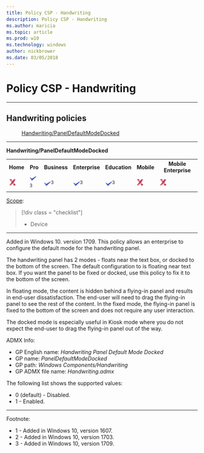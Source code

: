 ```yaml
---
title: Policy CSP - Handwriting
description: Policy CSP - Handwriting
ms.author: maricia
ms.topic: article
ms.prod: w10
ms.technology: windows
author: nickbrower
ms.date: 03/05/2018
---
```


# Policy CSP - Handwriting



<hr/>

<!--Policies-->
## Handwriting policies  

<dl>
  <dd>
    <a href="#handwriting-paneldefaultmodedocked">Handwriting/PanelDefaultModeDocked</a>
  </dd>
</dl>


<hr/>

<!--Policy-->
<a href="" id="handwriting-paneldefaultmodedocked"></a>**Handwriting/PanelDefaultModeDocked**  

<!--SupportedSKUs-->
<table>
<tr>
	<th>Home</th>
	<th>Pro</th>
	<th>Business</th>
	<th>Enterprise</th>
	<th>Education</th>
	<th>Mobile</th>
	<th>Mobile Enterprise</th>
</tr>
<tr>
	<td><img src="images/crossmark.png" alt="cross mark" /></td>
	<td><img src="images/checkmark.png" alt="check mark" /><sup>3<sup></td>
	<td><img src="images/checkmark.png" alt="check mark" /><sup>3<sup></td>
	<td><img src="images/checkmark.png" alt="check mark" /><sup>3<sup></td>
	<td><img src="images/checkmark.png" alt="check mark" /><sup>3<sup></td>
	<td><img src="images/crossmark.png" alt="cross mark" /></td>
	<td><img src="images/crossmark.png" alt="cross mark" /></td>
</tr>
</table>

<!--/SupportedSKUs-->
<!--Scope-->
[Scope](./policy-configuration-service-provider.md#policy-scope):

> [!div class = "checklist"]
> * Device

<hr/>

<!--/Scope-->
<!--Description-->
Added in Windows 10. version 1709. This policy allows an enterprise to configure the default mode for the handwriting panel.

The handwriting panel has 2 modes - floats near the text box, or docked to the bottom of the screen. The default configuration to is floating near text box. If you want the panel to be fixed or docked, use this policy to fix it to the bottom of the screen.

In floating mode, the content is hidden behind a flying-in panel and results in end-user dissatisfaction. The end-user will need to drag the flying-in panel to see the rest of the content. In the fixed mode, the flying-in panel is fixed to the bottom of the screen and does not require any user interaction.

The docked mode is especially useful in Kiosk mode where you do not expect the end-user to drag the flying-in panel out of the way.

<!--/Description-->
<!--ADMXMapped-->
ADMX Info:  
-   GP English name: *Handwriting Panel Default Mode Docked*
-   GP name: *PanelDefaultModeDocked*
-   GP path: *Windows Components/Handwriting*
-   GP ADMX file name: *Handwriting.admx*

<!--/ADMXMapped-->
<!--SupportedValues-->
The following list shows the supported values:

-   0 (default) - Disabled.
-   1 - Enabled.

<!--/SupportedValues-->
<!--/Policy-->
<hr/>

Footnote:

-   1 - Added in Windows 10, version 1607.
-   2 - Added in Windows 10, version 1703.
-   3 - Added in Windows 10, version 1709.

<!--/Policies-->

